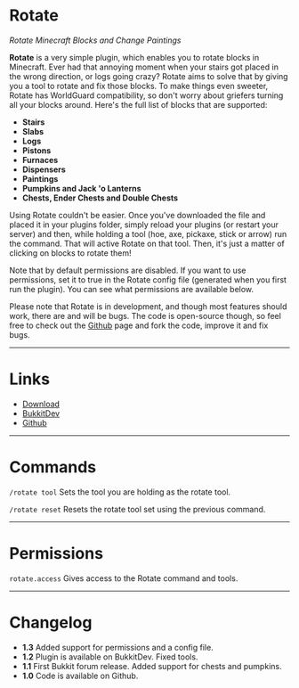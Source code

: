 # Rotate
*Rotate Minecraft Blocks and Change Paintings*

**Rotate** is a very simple plugin, which enables you to rotate blocks in Minecraft. Ever had that annoying moment when your stairs got placed in the wrong direction, or logs going crazy? Rotate aims to solve that by giving you a tool to rotate and fix those blocks. To make things even sweeter, Rotate has WorldGuard compatibility, so don't worry about griefers turning all your blocks around. Here's the full list of blocks that are supported:

+ **Stairs**
+ **Slabs**
+ **Logs**
+ **Pistons**
+ **Furnaces**
+ **Dispensers**
+ **Paintings**
+ **Pumpkins and Jack 'o Lanterns**
+ **Chests, Ender Chests and Double Chests**

Using Rotate couldn't be easier. Once you've downloaded the file and placed it in your plugins folder, simply reload your plugins (or restart your server) and then, while holding a tool (hoe, axe, pickaxe, stick or arrow) run the command. That will active Rotate on that tool. Then, it's just a matter of clicking on blocks to rotate them!

Note that by default permissions are disabled. If you want to use permissions, set it to true in the Rotate config file (generated when you first run the plugin). You can see what permissions are available below.

Please note that Rotate is in development, and though most features should work, there are and will be bugs. The code is open-source though, so feel free to check out the [Github](http://github.com/bongomice/rotate) page and fork the code, improve it and fix bugs.

-----

# Links

+ [Download](http://dev.bukkit.org/media/files/614/311/Rotate.jar)
+ [BukkitDev](http://dev.bukkit.org/server-mods/rotate/)
+ [Github](http://github.com/bongomice/rotate)

-----

# Commands

``/rotate tool``
Sets the tool you are holding as the rotate tool.

``/rotate reset``
Resets the rotate tool set using the previous command.

-----

# Permissions

``rotate.access``
Gives access to the Rotate command and tools.

-----

# Changelog

+ **1.3** Added support for permissions and a config file.
+ **1.2** Plugin is available on BukkitDev. Fixed tools.
+ **1.1** First Bukkit forum release. Added support for chests and pumpkins.
+ **1.0** Code is available on Github.